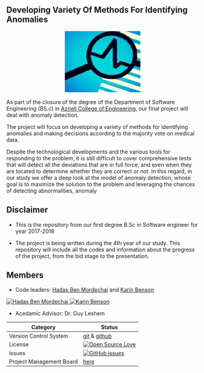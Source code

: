 

## Developing Variety Of Methods For Identifying Anomalies
 
 <p align="center">
  <img src=https://github.com/karinbe/Developing-A-Variety-Of-Methods-For-Identifying-Anomalies/blob/master/pics/logo.jpg>
</p>
 
As part of the closure of the degree of the Department of Software Engineering (BS.c) in [Azrieli College of Engineering](http://www.jce.ac.il/), our final project will deal with anomaly detection.

The project will focus on developing a variety of methods for identifying anomalies and making decisions according to the majority vote on medical data.

Despite the technological developments and the various tools for responding to the problem, it is still difficult to cover comprehensive tests that will detect all the deviations that are in full force, and even when they are located to determine whether they are correct or not. In this regard, in our study we offer a deep look at the model of anomaly detection, whose goal is to maximize the solution to the problem and leveraging the chances of detecting abnormalities, anomaly


## Disclaimer

* This is the repository from our first degree B.Sc in Software engineer for year 2017-2018

* The project is being written during the 4th year of our study.
This repository will include all the codes and information about the progress of the project, from the bid stage to the presentation.



## Members
* Code leaders: [Hadas Ben Mordechai](https://github.com/Hadas135) and [Karin Benson](https://github.com/karinbe)
<a href="https://github.com/Hadas135">
<img src="https://avatars3.githubusercontent.com/u/26040970?v=3&s=400"
alt="Hadas Ben Mordechai" width="100" height="100"/>
</a>

<a href="https://github.com/karinbe">
<img src="https://avatars3.githubusercontent.com/u/26060984?v=3&s=460" alt="Karin Benson" width="100" height="100"/>
</a>

* Acedamic Advisor: Dr. Guy Leshem


 |Category|Status|
|---|---|
| Version Control System| [git](https://git-scm.com/) & [github](https://github.com/) |
| License | [![Open Source Love](https://badges.frapsoft.com/os/mit/mit.svg?v=102)](https://github.com/ellerbrock/open-source-badge/) |
| Issues | [![GitHub issues](https://img.shields.io/github/issues/karinbe/anomaly_in_cyber_networks.svg?style=flat)](https://github.com/karinbe/anomaly_in_cyber_networks/issues) |
| Project Management Board| [here](https://github.com/karinbe/anomaly_in_cyber_networks/projects/1) |


  

